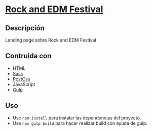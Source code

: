 # [Rock and EDM Festival](https://festival-music75.netlify.app/)

## Descripción
Landing page sobre Rock and EDM Festival 

## Contruida con 

- HTML
- [Sass](https://sass-lang.com/)
- [PostCss](https://postcss.org/)
- JavaScript 
- [Gulp](https://gulpjs.com/)

## Uso 

- Use `npm install` para instalar las dependencias del proyecto.
- Use `npx gulp build` para hacer realizar build con ayuda de gulp.


